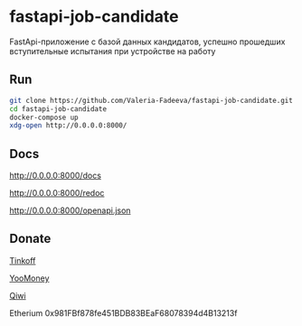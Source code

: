 # fastapi-job-candidate
FastApi-приложение с базой данных кандидатов, успешно прошедших вступительные испытания при устройстве на работу

## Run
```bash
git clone https://github.com/Valeria-Fadeeva/fastapi-job-candidate.git
cd fastapi-job-candidate
docker-compose up
xdg-open http://0.0.0.0:8000/
```

## Docs
http://0.0.0.0:8000/docs

http://0.0.0.0:8000/redoc

http://0.0.0.0:8000/openapi.json

## Donate
[Tinkoff](https://www.tinkoff.ru/rm/fadeeva.valeriya96/9bLRi79066)

[YooMoney](https://yoomoney.ru/to/4100115921160758)

[Qiwi](https://qiwi.com/n/VALERIAFADEEVA)

Etherium 0x981FBf878fe451BDB83BEaF68078394d4B13213f
